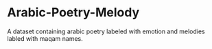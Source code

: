 # Arabic-Poetry-Melody
A dataset containing arabic poetry labeled with emotion and melodies labled with maqam names.
